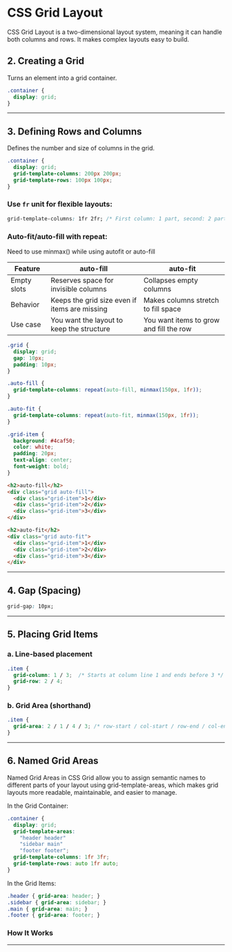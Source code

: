 # CSS Grid Layout
CSS Grid Layout is a two-dimensional layout system, meaning it can handle both columns and rows. It makes complex layouts easy to build.

## 2. Creating a Grid

Turns an element into a grid container.

```css
.container {
  display: grid;
}
```

---

## 3. Defining Rows and Columns

Defines the number and size of columns in the grid.

```css
.container {
  display: grid;
  grid-template-columns: 200px 200px;
  grid-template-rows: 100px 100px;
}
```

### Use `fr` unit for flexible layouts:

```css
grid-template-columns: 1fr 2fr; /* First column: 1 part, second: 2 parts */
```

### Auto-fit/auto-fill with repeat:

Need to use minmax() while using autofit or auto-fill

| Feature      | auto-fill                                  | auto-fit                                |
|--------------|---------------------------------------------|------------------------------------------|
| Empty slots  | Reserves space for invisible columns        | Collapses empty columns                  |
| Behavior     | Keeps the grid size even if items are missing | Makes columns stretch to fill space   |
| Use case     | You want the layout to keep the structure   | You want items to grow and fill the row  |

```css
.grid {
  display: grid;
  gap: 10px;
  padding: 10px;
}

.auto-fill {
  grid-template-columns: repeat(auto-fill, minmax(150px, 1fr));
}

.auto-fit {
  grid-template-columns: repeat(auto-fit, minmax(150px, 1fr));
}

.grid-item {
  background: #4caf50;
  color: white;
  padding: 20px;
  text-align: center;
  font-weight: bold;
}
```
```html
<h2>auto-fill</h2>
<div class="grid auto-fill">
  <div class="grid-item">1</div>
  <div class="grid-item">2</div>
  <div class="grid-item">3</div>
</div>

<h2>auto-fit</h2>
<div class="grid auto-fit">
  <div class="grid-item">1</div>
  <div class="grid-item">2</div>
  <div class="grid-item">3</div>
</div>

```

---

## 4. Gap (Spacing)

```css
grid-gap: 10px;
```

---

## 5. Placing Grid Items

### a. Line-based placement

```css
.item {
  grid-column: 1 / 3;  /* Starts at column line 1 and ends before 3 */
  grid-row: 2 / 4;
}
```

### b. Grid Area (shorthand)

```css
.item {
  grid-area: 2 / 1 / 4 / 3; /* row-start / col-start / row-end / col-end */
}
```

---

## 6. Named Grid Areas

Named Grid Areas in CSS Grid allow you to assign semantic names to different parts of your layout using grid-template-areas, which makes grid layouts more readable, maintainable, and easier to manage.

In the Grid Container:

```css
.container {
  display: grid;
  grid-template-areas:
    "header header"
    "sidebar main"
    "footer footer";
  grid-template-columns: 1fr 3fr;
  grid-template-rows: auto 1fr auto;
}
```

In the Grid Items:

```css
.header { grid-area: header; }
.sidebar { grid-area: sidebar; }
.main { grid-area: main; }
.footer { grid-area: footer; }
```

### How It Works

[^1]: Each row in grid-template-areas is a string.
[^2]: Each string consists of area names (identifiers like "header", "main").
[^3]: The same name can be repeated to span columns or rows.
[^4]: You can use a . (dot) to define an empty cell.

---
